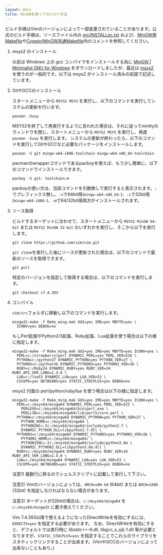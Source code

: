 ```yaml
---
layout: docs
title: MinGWを使ってのビルド方法
---
```


ビルド手順はVimのバージョンによって一部変更されていることがあります。公式のビルド手順は、ソースファイル内の [src/INSTALLpc.txt](https://github.com/vim/vim/blob/master/src/INSTALLpc.txt) および、[MinGW用Makefile](https://github.com/vim/vim/blob/master/src/Make_ming.mak)や[Cygwin/MinGW共通Makefile](https://github.com/vim/vim/blob/master/src/Make_cyg_ming.mak)内のコメントを参照してください。

1.  msys2 のインストール

    以前は Windows 上の gcc コンパイラをインストールする為に [MinGW \| Minimalist GNU for Windows](http://www.mingw.org/) をダウンロードしましたが、最近は <a href="https://msys2.github.io/">msys2</a> を使うのが一般的です。以下は msys2 がインストール済みの前提で記述しています。

2.  GitやGCCのインストール

    スタートメニューから `MSYS2 MSYS` を実行し、以下のコマンドを実行してシステムの更新を行います。

        pacman -Suuy

    MSYS2を終了して再実行するように言われた場合は、それに従ってminttyのウィンドウを閉じ、スタートメニューから `MSYS2 MSYS` を実行し、再度 `pacman -Suuy` を実行します。
    システムの更新が終わったら、以下のコマンドを実行してGitやGCCなど必要なパッケージをインストールします。

        pacman -S git mingw-w64-i686-toolchain mingw-w64-x86_64-toolchain

    pacmanのwrapperコマンドであるpacboyを使えば、もう少し簡単に、以下のコマンドでインストールできます。

        pacboy -S git: toolchain:m

    pacboyの使い方は、当該コマンドを引数無しで実行すると表示されます。`:`でプレフィックス無し、`:x`で64bit用(`mingw-w64-x86_64-`)、`:i`で32bit用(`mingw-w64-i686-`)、`:m`で64/32bit用両方がインストールされます。

3.  ソース取得

    ビルドするターゲットに合わせて、スタートメニューから `MSYS2 MinGW 64-bit` または `MSYS2 MinGW 32-bit` のいずれかを実行し、そこから以下を実行します。

        git clone https://github.com/vim/vim.git

    `git clone`を実行した後にソースが更新された場合は、以下のコマンドで最新のソースを取得できます。

        git pull

    特定のバージョンを指定して取得する場合は、以下のコマンドを実行します。

        git checkout v7.4.393

4.  コンパイル

    `vim/src`フォルダに移動し以下のコマンドを実行します。

        mingw32-make -f Make_ming.mak GUI=yes IME=yes MBYTE=yes \
          ICONV=yes DEBUG=no

    もしPerl拡張やPython2/3拡張、Ruby拡張、Lua拡張を使う場合は以下の様に指定します。

        mingw32-make -f Make_ming.mak GUI=yes IME=yes MBYTE=yes ICONV=yes \
          PERL=c:/strawberry/perl DYNAMIC_PERL=yes PERL_VER=526 \
          PYTHON=c:/python27 DYNAMIC_PYTHON=yes PYTHON_VER=27 \
          PYTHON3=c:/python36 DYNAMIC_PYTHON3=yes PYTHON3_VER=36 \
          RUBY=c:/Ruby24 DYNAMIC_RUBY=yes RUBY_VER=24 RUBY_API_VER_LONG=2.4.0 \
          LUA=c:/lua53 DYNAMIC_LUA=yes LUA_VER=53 \
          CSCOPE=yes NETBEANS=yes STATIC_STDCPLUS=yes DEBUG=no

    msys2 付属の perl/python/ruby/lua を使う場合は以下の様に指定します。

        mingw32-make -f Make_ming.mak GUI=yes IME=yes MBYTE=yes ICONV=yes \
          PERL=c:/msys64/mingw64 DYNAMIC_PERL=yes PERL_VER=522 \
            PERLEXE=c:/msys64/mingw64/bin/perl.exe \
            PERLLIB=c:/msys64/mingw64/lib/perl5/core_perl \
          PYTHON=c:/msys64/mingw64 DYNAMIC_PYTHON=yes PYTHON_VER=27 \
            PYTHON_HOME=c:/msys64/mingw64 \
            PYTHONINC=-Ic:/msys64/mingw64/include/python2.7 \
            DYNAMIC_PYTHON_DLL=libpython2.7.dll \
          PYTHON3=c:/msys64/mingw64 DYNAMIC_PYTHON3=yes PYTHON3_VER=36 \
            PYTHON3_HOME=c:/msys64/mingw64/ \
            PYTHON3INC=-Ic:/msys64/mingw64/include/python3.6m \
            DYNAMIC_PYTHON3_DLL=libpython3.6m.dll \
          RUBY=c:/msys64/mingw64 DYNAMIC_RUBY=yes RUBY_VER=24 RUBY_API_VER_LONG=2.4.0 \
          LUA=c:/msys64/mingw64 DYNAMIC_LUA=yes LUA_VER=53 \
          CSCOPE=yes NETBEANS=yes STATIC_STDCPLUS=yes DEBUG=no

    注意1) 複数行に跨るのでシェルスクリプトに記載して実行して下さい。

    注意2) Vimのバージョンによっては、`ARCH=x86-64` (64bit) または `ARCH=i686` (32bit) を指定しなければならない場合があります。

    注意3) ターゲットが32bitの場合は、`c:/msys64/mingw64` を `c:/msys64/mingw32` に置き換えてください。

    Vim 7.4.393以降で使えるようになったDirectWriteを有効にするには、`DIRECTX=yes` を指定する必要があります。
    なお、DirectWriteを有効にすると、デフォルトでは実行時に libstdc++-6.dll, libgcc\_s\_sjlj-1.dll 等が必要となりますが、`STATIC_STDCPLUS=yes` を指定することでこれらのライブラリをスタティックリンクすることが出来ます。(VimやGCCのバージョンによって出来ないこともあり。)
